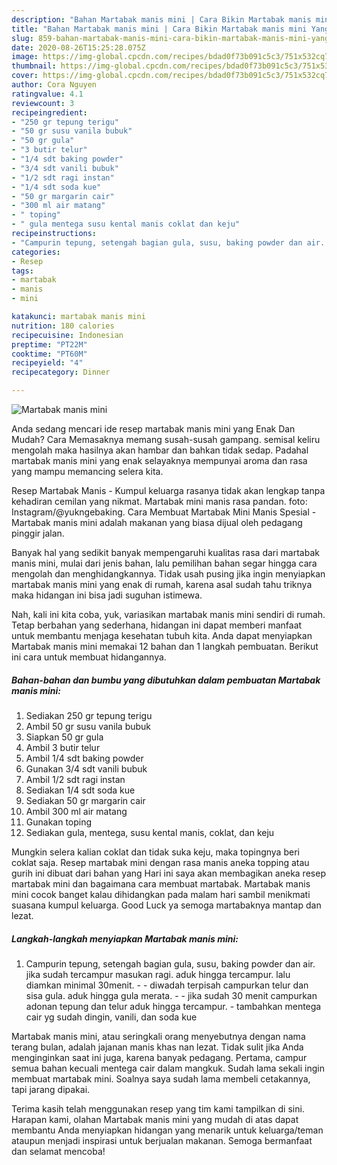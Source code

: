 ```yaml
---
description: "Bahan Martabak manis mini | Cara Bikin Martabak manis mini Yang Sedap"
title: "Bahan Martabak manis mini | Cara Bikin Martabak manis mini Yang Sedap"
slug: 859-bahan-martabak-manis-mini-cara-bikin-martabak-manis-mini-yang-sedap
date: 2020-08-26T15:25:28.075Z
image: https://img-global.cpcdn.com/recipes/bdad0f73b091c5c3/751x532cq70/martabak-manis-mini-foto-resep-utama.jpg
thumbnail: https://img-global.cpcdn.com/recipes/bdad0f73b091c5c3/751x532cq70/martabak-manis-mini-foto-resep-utama.jpg
cover: https://img-global.cpcdn.com/recipes/bdad0f73b091c5c3/751x532cq70/martabak-manis-mini-foto-resep-utama.jpg
author: Cora Nguyen
ratingvalue: 4.1
reviewcount: 3
recipeingredient:
- "250 gr tepung terigu"
- "50 gr susu vanila bubuk"
- "50 gr gula"
- "3 butir telur"
- "1/4 sdt baking powder"
- "3/4 sdt vanili bubuk"
- "1/2 sdt ragi instan"
- "1/4 sdt soda kue"
- "50 gr margarin cair"
- "300 ml air matang"
- " toping"
- " gula mentega susu kental manis coklat dan keju"
recipeinstructions:
- "Campurin tepung, setengah bagian gula, susu, baking powder dan air. jika sudah tercampur masukan ragi. aduk hingga tercampur. lalu diamkan minimal 30menit.  diwadah terpisah campurkan telur dan sisa gula. aduk hingga gula merata.   jika sudah 30 menit campurkan adonan tepung dan telur aduk hingga tercampur.  tambahkan mentega cair yg sudah dingin, vanili, dan soda kue"
categories:
- Resep
tags:
- martabak
- manis
- mini

katakunci: martabak manis mini 
nutrition: 180 calories
recipecuisine: Indonesian
preptime: "PT22M"
cooktime: "PT60M"
recipeyield: "4"
recipecategory: Dinner

---
```



![Martabak manis mini](https://img-global.cpcdn.com/recipes/bdad0f73b091c5c3/751x532cq70/martabak-manis-mini-foto-resep-utama.jpg)

Anda sedang mencari ide resep martabak manis mini yang Enak Dan Mudah? Cara Memasaknya memang susah-susah gampang. semisal keliru mengolah maka hasilnya akan hambar dan bahkan tidak sedap. Padahal martabak manis mini yang enak selayaknya mempunyai aroma dan rasa yang mampu memancing selera kita.

Resep Martabak Manis - Kumpul keluarga rasanya tidak akan lengkap tanpa kehadiran cemilan yang nikmat. Martabak mini manis rasa pandan. foto: Instagram/@yukngebaking. Cara Membuat Martabak Mini Manis Spesial - Martabak manis mini adalah makanan yang biasa dijual oleh pedagang pinggir jalan.

Banyak hal yang sedikit banyak mempengaruhi kualitas rasa dari martabak manis mini, mulai dari jenis bahan, lalu pemilihan bahan segar hingga cara mengolah dan menghidangkannya. Tidak usah pusing jika ingin menyiapkan martabak manis mini yang enak di rumah, karena asal sudah tahu triknya maka hidangan ini bisa jadi suguhan istimewa.


Nah, kali ini kita coba, yuk, variasikan martabak manis mini sendiri di rumah. Tetap berbahan yang sederhana, hidangan ini dapat memberi manfaat untuk membantu menjaga kesehatan tubuh kita. Anda dapat menyiapkan Martabak manis mini memakai 12 bahan dan 1 langkah pembuatan. Berikut ini cara untuk membuat hidangannya.

<!--inarticleads1-->

##### Bahan-bahan dan bumbu yang dibutuhkan dalam pembuatan Martabak manis mini:

1. Sediakan 250 gr tepung terigu
1. Ambil 50 gr susu vanila bubuk
1. Siapkan 50 gr gula
1. Ambil 3 butir telur
1. Ambil 1/4 sdt baking powder
1. Gunakan 3/4 sdt vanili bubuk
1. Ambil 1/2 sdt ragi instan
1. Sediakan 1/4 sdt soda kue
1. Sediakan 50 gr margarin cair
1. Ambil 300 ml air matang
1. Gunakan  toping
1. Sediakan  gula, mentega, susu kental manis, coklat, dan keju


Mungkin selera kalian coklat dan tidak suka keju, maka topingnya beri coklat saja. Resep martabak mini dengan rasa manis aneka topping atau gurih ini dibuat dari bahan yang Hari ini saya akan membagikan aneka resep martabak mini dan bagaimana cara membuat martabak. Martabak manis mini cocok banget kalau dihidangkan pada malam hari sambil menikmati suasana kumpul keluarga. Good Luck ya semoga martabaknya mantap dan lezat. 

<!--inarticleads2-->

##### Langkah-langkah menyiapkan Martabak manis mini:

1. Campurin tepung, setengah bagian gula, susu, baking powder dan air. jika sudah tercampur masukan ragi. aduk hingga tercampur. lalu diamkan minimal 30menit. -  - diwadah terpisah campurkan telur dan sisa gula. aduk hingga gula merata.  -  - jika sudah 30 menit campurkan adonan tepung dan telur aduk hingga tercampur.  - tambahkan mentega cair yg sudah dingin, vanili, dan soda kue


Martabak manis mini, atau seringkali orang menyebutnya dengan nama terang bulan, adalah jajanan manis khas nan lezat. Tidak sulit jika Anda menginginkan saat ini juga, karena banyak pedagang. Pertama, campur semua bahan kecuali mentega cair dalam mangkuk. Sudah lama sekali ingin membuat martabak mini. Soalnya saya sudah lama membeli cetakannya, tapi jarang dipakai. 

Terima kasih telah menggunakan resep yang tim kami tampilkan di sini. Harapan kami, olahan Martabak manis mini yang mudah di atas dapat membantu Anda menyiapkan hidangan yang menarik untuk keluarga/teman ataupun menjadi inspirasi untuk berjualan makanan. Semoga bermanfaat dan selamat mencoba!
